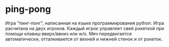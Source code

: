 # ping-pong
Игра  "пинг-понг", написанная на языке программирования python. 
Игра расчитана на двух игроков. 
Каждый игрок управляет свей рокеткой при помощи клавиш вверх/ввниз или w/s.
Мяч передвигается автоматически, отталкивается от вехней и нижней стенок и от рокеток.
